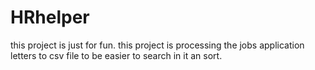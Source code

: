 # HRhelper
this project is just for fun. this project is processing the jobs application letters to csv file to be easier to search in it an sort.
